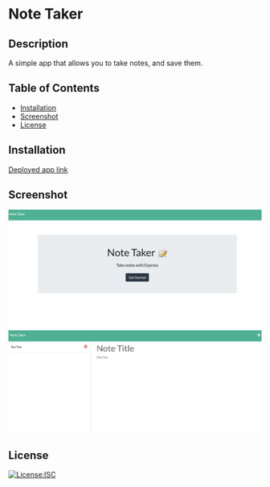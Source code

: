# Note Taker

  ## Description

  A simple app that allows you to take notes, and save them.

  ## Table of Contents

  - [Installation](#installation)
  - [Screenshot](#screenshot)
  - [License](#license)
 


  ## Installation

  [Deployed app link](https://radiant-earth-61331.herokuapp.com/)

  ## Screenshot 

  ![Homepage](images/note-home-screenshot.png)
  ![Notespage](images/notes-page-screenshot.png)

  

  ## License

  [![License:ISC](https://img.shields.io/badge/License-ISC-blue.svg)](https://opensource.org/licenses/ISC)
  